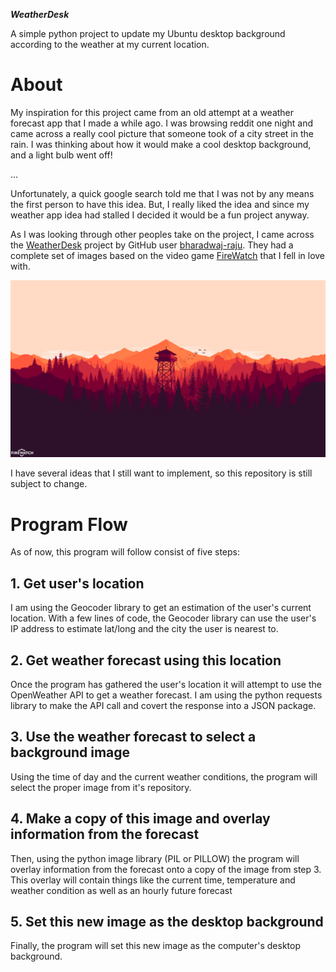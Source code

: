***WeatherDesk***

A simple python project to update my Ubuntu desktop background according to the weather at my current location.

# About

My inspiration for this project came from an old attempt at a weather forecast app that I made a while ago. I was browsing reddit one night and came across a really cool picture that someone took of a city street in the rain. I was thinking about how it would make a cool desktop background, and a light bulb went off! 

...

Unfortunately, a quick google search told me that I was not by any means the first person to have this idea. But, I really liked the idea and since my weather app idea had stalled I decided it would be a fun project anyway. 

As I was looking through other peoples take on the project, I came across the [WeatherDesk](https://github.com/bharadwaj-raju/WeatherDesk) project by GitHub user [bharadwaj-raju](https://github.com/bharadwaj-raju). They had a complete set of images based on the video game [FireWatch](https://www.firewatchgame.com/) that I fell in love with. 

![Image for a clear day](/images/800/800/800-day.jpg)

I have several ideas that I still want to implement, so this repository is still subject to change.

# Program Flow

As of now, this program will follow consist of five steps:

## 1. Get user's location

I am using the Geocoder library to get an estimation of the user's current location. With a few lines of code, the Geocoder library can use the user's IP address to estimate lat/long and the city the user is nearest to.

## 2. Get weather forecast using this location

Once the program has gathered the user's location it will attempt to use the OpenWeather API to get a weather forecast. I am using the python requests library to make the API call and covert the response into a JSON package.

## 3. Use the weather forecast to select a background image

Using the time of day and the current weather conditions, the program will select the proper image from it's repository.

## 4. Make a copy of this image and overlay information from the forecast

Then, using the python image library (PIL or PILLOW) the program will overlay information from the forecast onto a copy of the image from step 3. This overlay will contain things like the current time, temperature and weather condition as well as an hourly future forecast

## 5. Set this new image as the desktop background

Finally, the program will set this new image as the computer's desktop background.
